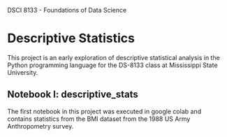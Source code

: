 DSCI 8133 - Foundations of Data Science
# Descriptive Statistics
This project is an early exploration of descriptive statistical analysis in the Python programming language for the DS-8133 class at Mississippi State University.

## Notebook I: descriptive_stats
The first notebook in this project was executed in google colab and contains statistics from the BMI dataset from the 1988 US Army Anthropometry survey.


